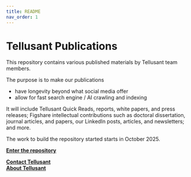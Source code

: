 ```yaml
---
title: README
nav_order: 1
---
```


# Tellusant Publications
This repository contains various published materials by Tellusant team members.  

The purpose is to make our publications  
- have longevity beyond what social media offer  
- allow for fast search engine / AI crawling and indexing    

It will include Tellusant Quick Reads, reports, white papers, and press releases; Figshare intellectual contributions such as doctoral dissertation, journal articles, and papers, our LinkedIn posts, articles, and newsletters; and more.  

The work to build the repository started starts in October 2025.  

**[Enter the repository](index.md)**  

**[Contact Tellusant](contact.md)**  
**[About Tellusant](about.md)**
